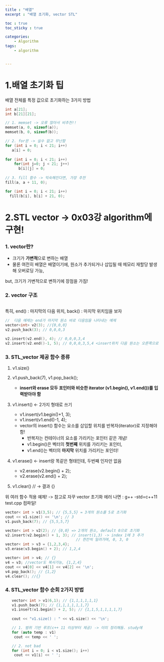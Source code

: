 ```yaml
---
title : "배열"
excerpt : "배열 초기화, vector STL"

toc : true
toc_sticky : true

categories:
    - Algorithm
tags:
    - algorithm


---
```


1.배열 초기화 팁
==============
배열 전체를 특정 값으로 초기화하는 3가지 방법

```c++
int a[21];
int b[21][21];

// 1. memset -> 오류 많아서 비추천!!
memset(a, 0, sizeof(a));
memset(b, 0, sizeof(b));

// 2. for문 -> 실수 없고 무난함
for (int i = 0; i < 21; i++)
   a[i] = 0;
   
for (int i = 0; i < 21; i++)
    for(int j=0; j < 21; j++)
      b[i][j] = 0;
      
// 3. fill 함수 -> 익숙해진다면, 가장 추천
fill(a, a + 11, 0);

for (int i = 0; i < 21; i++)
  fill(b[i], b[i] + 21, 0);
```



2.STL vector -> 0x03강 algorithm에 구현!
======================================

### 1. vector란?
- 크기가 **가변적**으로 변하는 배열
- 물론 여전히 배열은 배열이기에, 원소가 추가되거나 삽입될 때 메모리 재할당 발생해 오버로딩 가능, 

but, 크기가 가변적으로 변하기에 장점을 가짐!

### 2. vector 구조

<figure style = "width : 100%">
    <img src= "{{ site.url }}{{ site.baseurl }}/assets/images/배열.png" alt = "">
</figure>

특히, end() : 마지막의 다음 위치, back() : 마지막 위치임을 보자

```c++
//  다음 예제는 end가 마지막 원소 바로 다음임을 나타내는 예제
vector<int> v2(3); //{0,0,0}
v2.push_back(3); // 0,0,0,3

v2.insert(v2.end(), 4); // 0,0,0,3,4
v2.insert(v2.end()-1, 5); // 0,0,0,3,5,4 <insert위치 다음 원소는 오른쪽으로 한칸씩 밀기>
```


### 3. STL_vector 제공 함수 종류

1. v1.size()

2. v1.push_back(7), v1.pop_back();
    - **insert와 erase 모두 포인터와 비슷한 iterator (v1.begin(), v1.end())를 입력받아야 함**
3. v1.insert() <- 2가지 형태로 쓰기
   - v1.insert(v1.begin()+1, 3);
   - v1.insert(v1.end()-1, 4);
   - vector의 insert() 함수는 요소를 삽입할 위치를 반복자(iterator)로 지정해야 함!
        - 반복자는 컨테이너의 요소를 가리키는 포인터 같은 개념!
        - v1.begin()은 벡터의 **첫번째** 위치를 가리키는 포인터,
        - v1.end()는 벡터의 **마지막** 위치를 가리키는 포인터!
4. v1.erase() <- insert랑 똑같은 형태인데, 두번째 인자만 없음
   - v2.erase(v2.begin() + 2);
   - v2.erase(v2.end() + 2);
5. v1.clear() // -> 결과 {}


위 여러 함수 적용 예제!
-> 참고로 자꾸 vector 초기화 에러 나면 : g++ -std=c++11 test.cpp 컴파일!

```c++
vector< int > v1(3,5); // {5,5,5} = 3개의 원소를 5로 초기화
cout << v1.size() << '\n'; // 3
v1.push_back(7); // {5,5,5,7}

vector< int > v2(2); // {0,0} => 2개의 원소, default 0으로 초기화
v2.insert(v2.begin() + 1, 3); // insert(1,3) -> index 1에 3 추가
                                // 한칸씩 밀려가며, 0, 3, 0
vector< int > v3 = {1,2,3,4};
v3.erase(v3.begin() + 2); // 1,2,4

vector< int > v4; // {}
v4 = v3; //vector도 복사가능, {1,2,4}
cout << v4[0] << v4[1] << v4[2] << '\n';
v4.pop_back(); // {1,2}
v4.clear(); //{}
```


### 4. STL_vector 함수 순회 2가지 방법

```c++
   vector< int > v1(6,1); // {1,1,1,1,1,1}
   v1.push_back(7); // {1,1,1,1,1,1,7}
   v1.insert(v1.begin() + 2, 5); // {1,1,5,1,1,1,1,7}
   
   cout << "v1.size() : " << v1.size() << '\n';

   // 1. 범위 기반 루프(c++ 11 이상부터 제공) -> 이미 정리해둠. study에
   for (auto temp : v1)
    cout << temp << ' ';

   // 2. not bad
   for (int i = 0; i < v1.size(); i++)
    cout << v1[i] << ' ';
```